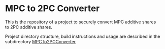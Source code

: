 # MPC to 2PC Converter
This is the repository of a project to securely convert MPC additive shares to 2PC additive shares. 

Project directory structure, build instructions and usage are described in the subdirectory [MPCTo2PCConverter](MPCTo2PCConverter/README.md)